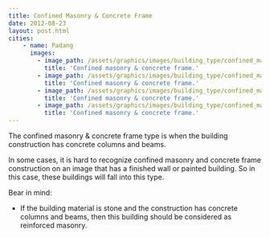 ```yaml
---
title: Confined Masonry & Concrete Frame
date: 2012-08-23
layout: post.html
cities:
    - name: Padang
      images:
        - image_path: /assets/graphics/images/building_type/confined_masonry_padang_01.jpg
          title: 'Confined masonry & concrete frame.'           
        - image_path: /assets/graphics/images/building_type/confined_masonry_padang_02.jpg
          title: 'Confined masonry & concrete frame.'          
        - image_path: /assets/graphics/images/building_type/confined_masonry_padang_03.jpg
          title: 'Confined masonry & concrete frame.'          
        - image_path: /assets/graphics/images/building_type/confined_masonry_padang_04.jpg
          title: 'Confined masonry & concrete frame.'          
---
```


The confined masonry & concrete frame type is when the building construction has concrete columns and beams.

In some cases, it is hard to recognize confined masonry and concrete frame construction on an image that has a finished wall or painted building. So in this case, these buildings will fall into this type.

Bear in mind:
- If the building material is stone and the construction has concrete columns and beams, then this building should be considered as reinforced masonry.

